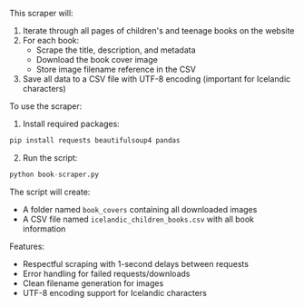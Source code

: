 
This scraper will:

1. Iterate through all pages of children's and teenage books on the website
2. For each book:
   - Scrape the title, description, and metadata
   - Download the book cover image
   - Store image filename reference in the CSV
3. Save all data to a CSV file with UTF-8 encoding (important for Icelandic characters)

To use the scraper:

1. Install required packages:
```python
pip install requests beautifulsoup4 pandas
```

2. Run the script:
```python
python book-scraper.py
```

The script will create:
- A folder named `book_covers` containing all downloaded images
- A CSV file named `icelandic_children_books.csv` with all book information

Features:
- Respectful scraping with 1-second delays between requests
- Error handling for failed requests/downloads
- Clean filename generation for images
- UTF-8 encoding support for Icelandic characters
